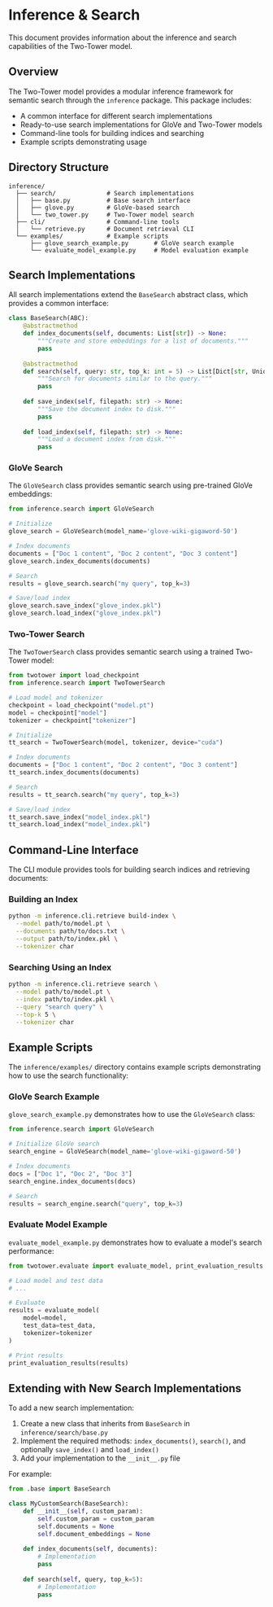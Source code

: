 # Inference & Search

This document provides information about the inference and search capabilities of the Two-Tower model.

## Overview

The Two-Tower model provides a modular inference framework for semantic search through the `inference` package. This package includes:

- A common interface for different search implementations
- Ready-to-use search implementations for GloVe and Two-Tower models
- Command-line tools for building indices and searching
- Example scripts demonstrating usage

## Directory Structure

```
inference/
  ├── search/              # Search implementations
  │   ├── base.py          # Base search interface
  │   ├── glove.py         # GloVe-based search
  │   └── two_tower.py     # Two-Tower model search
  ├── cli/                 # Command-line tools
  │   └── retrieve.py      # Document retrieval CLI
  └── examples/            # Example scripts
      ├── glove_search_example.py       # GloVe search example
      └── evaluate_model_example.py     # Model evaluation example
```

## Search Implementations

All search implementations extend the `BaseSearch` abstract class, which provides a common interface:

```python
class BaseSearch(ABC):
    @abstractmethod
    def index_documents(self, documents: List[str]) -> None:
        """Create and store embeddings for a list of documents."""
        pass
    
    @abstractmethod
    def search(self, query: str, top_k: int = 5) -> List[Dict[str, Union[str, float]]]:
        """Search for documents similar to the query."""
        pass
    
    def save_index(self, filepath: str) -> None:
        """Save the document index to disk."""
        pass
    
    def load_index(self, filepath: str) -> None:
        """Load a document index from disk."""
        pass
```

### GloVe Search

The `GloVeSearch` class provides semantic search using pre-trained GloVe embeddings:

```python
from inference.search import GloVeSearch

# Initialize
glove_search = GloVeSearch(model_name='glove-wiki-gigaword-50')

# Index documents
documents = ["Doc 1 content", "Doc 2 content", "Doc 3 content"]
glove_search.index_documents(documents)

# Search
results = glove_search.search("my query", top_k=3)

# Save/load index
glove_search.save_index("glove_index.pkl")
glove_search.load_index("glove_index.pkl")
```

### Two-Tower Search

The `TwoTowerSearch` class provides semantic search using a trained Two-Tower model:

```python
from twotower import load_checkpoint
from inference.search import TwoTowerSearch

# Load model and tokenizer
checkpoint = load_checkpoint("model.pt")
model = checkpoint["model"]
tokenizer = checkpoint["tokenizer"]

# Initialize
tt_search = TwoTowerSearch(model, tokenizer, device="cuda")

# Index documents
documents = ["Doc 1 content", "Doc 2 content", "Doc 3 content"]
tt_search.index_documents(documents)

# Search
results = tt_search.search("my query", top_k=3)

# Save/load index
tt_search.save_index("model_index.pkl")
tt_search.load_index("model_index.pkl")
```

## Command-Line Interface

The CLI module provides tools for building search indices and retrieving documents:

### Building an Index

```bash
python -m inference.cli.retrieve build-index \
  --model path/to/model.pt \
  --documents path/to/docs.txt \
  --output path/to/index.pkl \
  --tokenizer char
```

### Searching Using an Index

```bash
python -m inference.cli.retrieve search \
  --model path/to/model.pt \
  --index path/to/index.pkl \
  --query "search query" \
  --top-k 5 \
  --tokenizer char
```

## Example Scripts

The `inference/examples/` directory contains example scripts demonstrating how to use the search functionality:

### GloVe Search Example

`glove_search_example.py` demonstrates how to use the `GloVeSearch` class:

```python
from inference.search import GloVeSearch

# Initialize GloVe search
search_engine = GloVeSearch(model_name='glove-wiki-gigaword-50')

# Index documents
docs = ["Doc 1", "Doc 2", "Doc 3"]
search_engine.index_documents(docs)

# Search
results = search_engine.search("query", top_k=3)
```

### Evaluate Model Example

`evaluate_model_example.py` demonstrates how to evaluate a model's search performance:

```python
from twotower.evaluate import evaluate_model, print_evaluation_results

# Load model and test data
# ...

# Evaluate
results = evaluate_model(
    model=model,
    test_data=test_data,
    tokenizer=tokenizer
)

# Print results
print_evaluation_results(results)
```

## Extending with New Search Implementations

To add a new search implementation:

1. Create a new class that inherits from `BaseSearch` in `inference/search/base.py`
2. Implement the required methods: `index_documents()`, `search()`, and optionally `save_index()` and `load_index()`
3. Add your implementation to the `__init__.py` file

For example:

```python
from .base import BaseSearch

class MyCustomSearch(BaseSearch):
    def __init__(self, custom_param):
        self.custom_param = custom_param
        self.documents = None
        self.document_embeddings = None
    
    def index_documents(self, documents):
        # Implementation
        pass
    
    def search(self, query, top_k=5):
        # Implementation
        pass
``` 